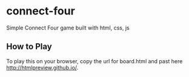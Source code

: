 # connect-four
Simple Connect Four game built with html, css, js

## How to Play
To play this on your browser, copy the url for board.html and past here http://htmlpreview.github.io/.
